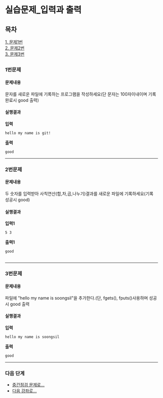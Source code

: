 # 실습문제_입력과 출력
## 목차
[1. 문제1번](#1번문제)  
[2. 문제2번](#2번문제)  
[3. 문제3번](#3번문제)   
##
### 1번문제
#### 문제내용
문자를 새로운 파일에 기록하는 프로그램을 작성하세요(단 문자는 100자이내이며 기록완료시 good 출력)
#### 실행결과
**입력**
```
hello my name is git!
```
**출력**
```
good
```

-----------
### 2번문제
#### 문제내용
두 숫자를 입력받아 사칙연산(합,차,곱,나누기)결과를 새로운 파일에 기록하세요(기록 성공시 good)
#### 실행결과
**입력1**
```
5 3
```
**출력1**
```
good
```
##
-----------
### 3번문제
#### 문제내용
파일에 "hello my name is soongsil"을 추가한다.(단, fgets(), fputs()사용하며 성공시 good 출력
#### 실행결과
**입력**
```
hello my name is soongsil
```
**출력**
```
good
```
-----------

### 다음 단계
- [중간점검 문제로...](../중간점검%20(6강%20-%2010강))
- [다음 강좌로...](../11강%20-%20메모리와%20자료구조/강의자료.md)
